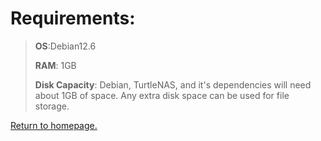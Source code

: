 # Requirements:
> **OS**:Debian12.6
> 
> **RAM**: 1GB
>
> **Disk Capacity**: Debian, TurtleNAS, and it's dependencies will need about 1GB of space. Any extra disk space can be used for file storage.

[Return to homepage.](https://github.com/allenc125789/TurtleNAS/blob/main/README.md#install)
